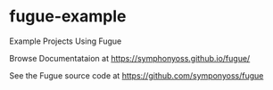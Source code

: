 # fugue-example
Example Projects Using Fugue

Browse Documentataion at https://symphonyoss.github.io/fugue/

See the Fugue source code at https://github.com/symponyoss/fugue
